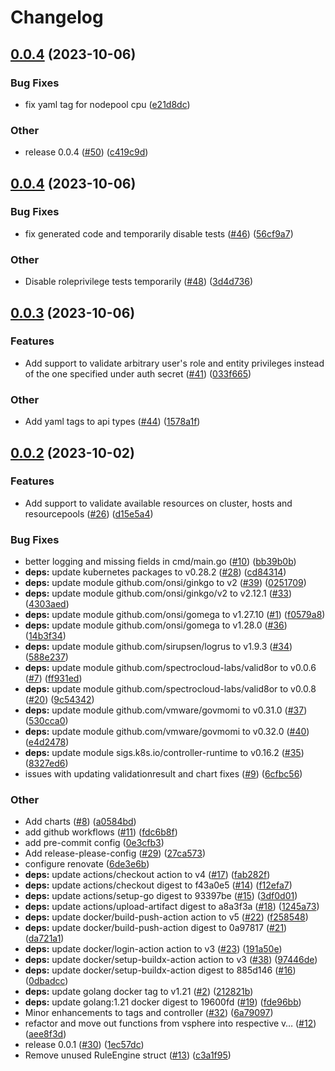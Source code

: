 # Changelog

## [0.0.4](https://github.com/spectrocloud-labs/valid8or-plugin-vsphere/compare/v0.0.4...v0.0.4) (2023-10-06)


### Bug Fixes

* fix yaml tag for nodepool cpu ([e21d8dc](https://github.com/spectrocloud-labs/valid8or-plugin-vsphere/commit/e21d8dcf04098d428732b348a5bf22f27092330e))


### Other

* release 0.0.4 ([#50](https://github.com/spectrocloud-labs/valid8or-plugin-vsphere/issues/50)) ([c419c9d](https://github.com/spectrocloud-labs/valid8or-plugin-vsphere/commit/c419c9d4e9298ee8127ad884c2d70d00aa3b5b87))

## [0.0.4](https://github.com/spectrocloud-labs/valid8or-plugin-vsphere/compare/v0.0.3...v0.0.4) (2023-10-06)


### Bug Fixes

* fix generated code and temporarily disable tests ([#46](https://github.com/spectrocloud-labs/valid8or-plugin-vsphere/issues/46)) ([56cf9a7](https://github.com/spectrocloud-labs/valid8or-plugin-vsphere/commit/56cf9a715086f30fd952d98c449cd8df31dae6c0))


### Other

* Disable roleprivilege tests temporarily ([#48](https://github.com/spectrocloud-labs/valid8or-plugin-vsphere/issues/48)) ([3d4d736](https://github.com/spectrocloud-labs/valid8or-plugin-vsphere/commit/3d4d73622a6c0ab46b7cd288ed76a2558ad21bf9))

## [0.0.3](https://github.com/spectrocloud-labs/valid8or-plugin-vsphere/compare/v0.0.2...v0.0.3) (2023-10-06)


### Features

* Add support to validate arbitrary user's role and entity privileges instead of the one specified under auth secret ([#41](https://github.com/spectrocloud-labs/valid8or-plugin-vsphere/issues/41)) ([033f665](https://github.com/spectrocloud-labs/valid8or-plugin-vsphere/commit/033f665794dfadbd4d1473c7fdaed1242d7d0669))


### Other

* Add yaml tags to api types ([#44](https://github.com/spectrocloud-labs/valid8or-plugin-vsphere/issues/44)) ([1578a1f](https://github.com/spectrocloud-labs/valid8or-plugin-vsphere/commit/1578a1f43992f7fa25ce0316431dc39c5e18d5ad))

## [0.0.2](https://github.com/spectrocloud-labs/valid8or-plugin-vsphere/compare/v0.0.1...v0.0.2) (2023-10-02)


### Features

* Add support to validate available resources on cluster, hosts and resourcepools ([#26](https://github.com/spectrocloud-labs/valid8or-plugin-vsphere/issues/26)) ([d15e5a4](https://github.com/spectrocloud-labs/valid8or-plugin-vsphere/commit/d15e5a4a3ce7fc1bbe898dacff6f53388a9356ae))


### Bug Fixes

* better logging and missing fields in cmd/main.go ([#10](https://github.com/spectrocloud-labs/valid8or-plugin-vsphere/issues/10)) ([bb39b0b](https://github.com/spectrocloud-labs/valid8or-plugin-vsphere/commit/bb39b0b0a4d12cc6554041f86442e9115ba93889))
* **deps:** update kubernetes packages to v0.28.2 ([#28](https://github.com/spectrocloud-labs/valid8or-plugin-vsphere/issues/28)) ([cd84314](https://github.com/spectrocloud-labs/valid8or-plugin-vsphere/commit/cd84314cec33ac51d2f7a9f75ca851edfa50359b))
* **deps:** update module github.com/onsi/ginkgo to v2 ([#39](https://github.com/spectrocloud-labs/valid8or-plugin-vsphere/issues/39)) ([0251709](https://github.com/spectrocloud-labs/valid8or-plugin-vsphere/commit/025170979179cd839cf967a71cce29ee00961a61))
* **deps:** update module github.com/onsi/ginkgo/v2 to v2.12.1 ([#33](https://github.com/spectrocloud-labs/valid8or-plugin-vsphere/issues/33)) ([4303aed](https://github.com/spectrocloud-labs/valid8or-plugin-vsphere/commit/4303aed9d4c53c6eb764b39262b464480ee51874))
* **deps:** update module github.com/onsi/gomega to v1.27.10 ([#1](https://github.com/spectrocloud-labs/valid8or-plugin-vsphere/issues/1)) ([f0579a8](https://github.com/spectrocloud-labs/valid8or-plugin-vsphere/commit/f0579a804a165d4b568cb95e997cb315b70cfab5))
* **deps:** update module github.com/onsi/gomega to v1.28.0 ([#36](https://github.com/spectrocloud-labs/valid8or-plugin-vsphere/issues/36)) ([14b3f34](https://github.com/spectrocloud-labs/valid8or-plugin-vsphere/commit/14b3f3477f59ddd1684f088b79dee8ab12602347))
* **deps:** update module github.com/sirupsen/logrus to v1.9.3 ([#34](https://github.com/spectrocloud-labs/valid8or-plugin-vsphere/issues/34)) ([588e237](https://github.com/spectrocloud-labs/valid8or-plugin-vsphere/commit/588e2370111567e3548c038d098bbe7bfebf8cbd))
* **deps:** update module github.com/spectrocloud-labs/valid8or to v0.0.6 ([#7](https://github.com/spectrocloud-labs/valid8or-plugin-vsphere/issues/7)) ([ff931ed](https://github.com/spectrocloud-labs/valid8or-plugin-vsphere/commit/ff931edd2782e664149a6c51c67e4d2364489ef3))
* **deps:** update module github.com/spectrocloud-labs/valid8or to v0.0.8 ([#20](https://github.com/spectrocloud-labs/valid8or-plugin-vsphere/issues/20)) ([9c54342](https://github.com/spectrocloud-labs/valid8or-plugin-vsphere/commit/9c54342788a302ea591c630d272fbd7e2471d02a))
* **deps:** update module github.com/vmware/govmomi to v0.31.0 ([#37](https://github.com/spectrocloud-labs/valid8or-plugin-vsphere/issues/37)) ([530cca0](https://github.com/spectrocloud-labs/valid8or-plugin-vsphere/commit/530cca01ba680dff1207b3629a390a42cb33937f))
* **deps:** update module github.com/vmware/govmomi to v0.32.0 ([#40](https://github.com/spectrocloud-labs/valid8or-plugin-vsphere/issues/40)) ([e4d2478](https://github.com/spectrocloud-labs/valid8or-plugin-vsphere/commit/e4d2478e5d3be3fc382b0e197b588dee54a66b56))
* **deps:** update module sigs.k8s.io/controller-runtime to v0.16.2 ([#35](https://github.com/spectrocloud-labs/valid8or-plugin-vsphere/issues/35)) ([8327ed6](https://github.com/spectrocloud-labs/valid8or-plugin-vsphere/commit/8327ed6ec6446ad5c73f8c1cd24485ec687ea498))
* issues with updating validationresult and chart fixes ([#9](https://github.com/spectrocloud-labs/valid8or-plugin-vsphere/issues/9)) ([6cfbc56](https://github.com/spectrocloud-labs/valid8or-plugin-vsphere/commit/6cfbc569ae551da357593b2bb74a6d8f06838c43))


### Other

* Add charts ([#8](https://github.com/spectrocloud-labs/valid8or-plugin-vsphere/issues/8)) ([a0584bd](https://github.com/spectrocloud-labs/valid8or-plugin-vsphere/commit/a0584bd7e59ca2fadf5f7fd8d706fecfe928d5a5))
* add github workflows ([#11](https://github.com/spectrocloud-labs/valid8or-plugin-vsphere/issues/11)) ([fdc6b8f](https://github.com/spectrocloud-labs/valid8or-plugin-vsphere/commit/fdc6b8fb3f2682f58b52bf23eb2cc6f68aee0c59))
* add pre-commit config ([0e3cfb3](https://github.com/spectrocloud-labs/valid8or-plugin-vsphere/commit/0e3cfb3ed8760e76bdf8d68419d062be0c2d4b9b))
* Add release-please-config ([#29](https://github.com/spectrocloud-labs/valid8or-plugin-vsphere/issues/29)) ([27ca573](https://github.com/spectrocloud-labs/valid8or-plugin-vsphere/commit/27ca573fd3d5e8d526b75dc469b44149192b1c02))
* configure renovate ([6de3e6b](https://github.com/spectrocloud-labs/valid8or-plugin-vsphere/commit/6de3e6b713ca065b47268fe9e9e0c24bec044c51))
* **deps:** update actions/checkout action to v4 ([#17](https://github.com/spectrocloud-labs/valid8or-plugin-vsphere/issues/17)) ([fab282f](https://github.com/spectrocloud-labs/valid8or-plugin-vsphere/commit/fab282fa3d32ad7d1b42ba5417809da001be61b8))
* **deps:** update actions/checkout digest to f43a0e5 ([#14](https://github.com/spectrocloud-labs/valid8or-plugin-vsphere/issues/14)) ([f12efa7](https://github.com/spectrocloud-labs/valid8or-plugin-vsphere/commit/f12efa7108e25e4e524546e12926df33ae55484f))
* **deps:** update actions/setup-go digest to 93397be ([#15](https://github.com/spectrocloud-labs/valid8or-plugin-vsphere/issues/15)) ([3df0d01](https://github.com/spectrocloud-labs/valid8or-plugin-vsphere/commit/3df0d0104b7c4de8cd63e325e2edbf478dc90b22))
* **deps:** update actions/upload-artifact digest to a8a3f3a ([#18](https://github.com/spectrocloud-labs/valid8or-plugin-vsphere/issues/18)) ([1245a73](https://github.com/spectrocloud-labs/valid8or-plugin-vsphere/commit/1245a738ecb1c72e2b95bb60109429be087eddd5))
* **deps:** update docker/build-push-action action to v5 ([#22](https://github.com/spectrocloud-labs/valid8or-plugin-vsphere/issues/22)) ([f258548](https://github.com/spectrocloud-labs/valid8or-plugin-vsphere/commit/f25854898b324b0ef9bef50bd8062494740f054c))
* **deps:** update docker/build-push-action digest to 0a97817 ([#21](https://github.com/spectrocloud-labs/valid8or-plugin-vsphere/issues/21)) ([da721a1](https://github.com/spectrocloud-labs/valid8or-plugin-vsphere/commit/da721a117ae351db07126d2d73f9bcd520d49cc6))
* **deps:** update docker/login-action action to v3 ([#23](https://github.com/spectrocloud-labs/valid8or-plugin-vsphere/issues/23)) ([191a50e](https://github.com/spectrocloud-labs/valid8or-plugin-vsphere/commit/191a50e2d7c53dbe592139f11ec460e060a06362))
* **deps:** update docker/setup-buildx-action action to v3 ([#38](https://github.com/spectrocloud-labs/valid8or-plugin-vsphere/issues/38)) ([97446de](https://github.com/spectrocloud-labs/valid8or-plugin-vsphere/commit/97446dea7e18d4ca43e127ad17353ca5bfa38867))
* **deps:** update docker/setup-buildx-action digest to 885d146 ([#16](https://github.com/spectrocloud-labs/valid8or-plugin-vsphere/issues/16)) ([0dbadcc](https://github.com/spectrocloud-labs/valid8or-plugin-vsphere/commit/0dbadccbd2e52226022109be8f7cfa28fa948548))
* **deps:** update golang docker tag to v1.21 ([#2](https://github.com/spectrocloud-labs/valid8or-plugin-vsphere/issues/2)) ([212821b](https://github.com/spectrocloud-labs/valid8or-plugin-vsphere/commit/212821bc6443d68d252d4b60e93d4bbeb48b16d0))
* **deps:** update golang:1.21 docker digest to 19600fd ([#19](https://github.com/spectrocloud-labs/valid8or-plugin-vsphere/issues/19)) ([fde96bb](https://github.com/spectrocloud-labs/valid8or-plugin-vsphere/commit/fde96bbe6b54eea6e39d67392c1bfdcb6eb7bf57))
* Minor enhancements to tags and controller ([#32](https://github.com/spectrocloud-labs/valid8or-plugin-vsphere/issues/32)) ([6a79097](https://github.com/spectrocloud-labs/valid8or-plugin-vsphere/commit/6a79097d7e7102b1601d5181aad3e6bbd15c502a))
* refactor and move out functions from vsphere into respective v… ([#12](https://github.com/spectrocloud-labs/valid8or-plugin-vsphere/issues/12)) ([aee8f3d](https://github.com/spectrocloud-labs/valid8or-plugin-vsphere/commit/aee8f3d14bcf53f5a3e818d2011e41a3a05acd5d))
* release 0.0.1 ([#30](https://github.com/spectrocloud-labs/valid8or-plugin-vsphere/issues/30)) ([1ec57dc](https://github.com/spectrocloud-labs/valid8or-plugin-vsphere/commit/1ec57dc549e22b4f6f1bd71eb2e1ea0b9e196588))
* Remove unused RuleEngine struct ([#13](https://github.com/spectrocloud-labs/valid8or-plugin-vsphere/issues/13)) ([c3a1f95](https://github.com/spectrocloud-labs/valid8or-plugin-vsphere/commit/c3a1f95e111ed67e22b45d5ee164dda15734c533))
